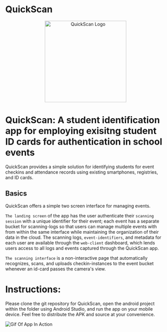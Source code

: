# QuickScan
<p align="center">
<img src="https://github.com/neekonsu/QuickScan/blob/master/app/src/main/res/mipmap-hdpi/icon.png?raw=true" width="256" title="QuickScan Logo"/>
</p>

# QuickScan: A student identification app for employing exisitng student ID cards for authentication in school events

QuickScan provides a simple solution for identifying students for event checkins and attendance records using existing smartphones, registries, and ID cards.


## Basics 

QuickScan offers a simple two screen interface for managing events.

`The landing screen` of the app has the user authenticate their `scanning session` with a unique identifier for their event; each event has a separate bucket for scanning-logs so that users can manage multiple events with from within the same interface while maintaining the organization of their data in the cloud. The scanning logs, `event-identifiers`, and metadata for each user are available through the `web-client` dashboard, which lends users access to all logs and events captured through the QuickScan app.

`The scanning interface` is a non-interactive page that automatically recognizes, scans, and uploads checkin-instances to the event bucket whenever an id-card passes the camera's view.

# Instructions:

Please clone the git repository for QuickScan, open the android project within the folder using Android Studio, and run the app on your mobile device. Feel free to distribute the APK and source at your convenience.

![Gif Of App In Action](./run.gif)